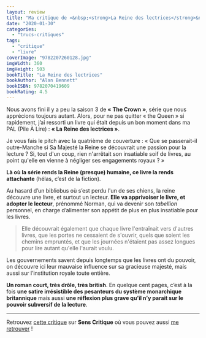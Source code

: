 ```yaml
---
layout: review
title: "Ma critique de «&nbsp;<strong>La Reine des lectrices</strong>&nbsp;» d'<em>Alan Bennett</em>"
date: "2020-01-30"
categories: 
  - "trucs-critiques"
tags: 
  - "critique"
  - "livre"
coverImage: "9782207260128.jpg"
imgWidth: 360
imgHeight: 503
bookTitle: "La Reine des lectrices"
bookAuthor: "Alan Bennett"
bookISBN: 9782070419609  
bookRating: 4.5
---
```


Nous avons fini il y a peu la saison 3 de **« The Crown »**, série que nous apprécions toujours autant. Alors, pour ne pas quitter « the Queen » si rapidement, j’ai ressorti un livre qui était depuis un bon moment dans ma PAL (Pile À Lire) : **« La Reine des lectrices »**.

Je vous fais le pitch avec la quatrième de couverture : « Que se passerait-il outre-Manche si Sa Majesté la Reine se découvrait une passion pour la lecture ? Si, tout d'un coup, rien n'arrêtait son insatiable soif de livres, au point qu'elle en vienne à négliger ses engagements royaux ? »

**Là où la série rends la Reine (presque) humaine, ce livre la rends attachante** (hélas, c’est de la fiction).

Au hasard d’un bibliobus où s’est perdu l'un de ses chiens, la reine découvre une livre, et surtout un lecteur. **Elle va apprivoiser le livre, et adopter le lecteur**, prénommé Norman, qui va devenir son _tabellion_ personnel, en charge d’alimenter son appétit de plus en plus insatiable pour les livres.

<blockquote class="citation">Elle découvrait également que chaque livre l'entraînait vers d'autres livres, que les portes ne cessaient de s'ouvrir, quels que soient les chemins empruntés, et que les journées n'étaient pas assez longues pour lire autant qu'elle l'aurait voulu.</blockquote>

Les gouvernements savent depuis longtemps que les livres ont du pouvoir, on découvre ici leur mauvaise influence sur sa gracieuse majesté, mais aussi sur l’institution royale toute entière.

**Un roman court, très drôle, très british**. En quelque cent pages, c’est à la fois **une satire irrésistible des pesanteurs du système monarchique britannique** mais aussi **une réflexion plus grave qu’il n’y parait sur le pouvoir subversif de la lecture**.

* * *

Retrouvez [cette critique]( https://www.senscritique.com/livre/La_Reine_des_lectrices/critique/211826171) sur **Sens Critique** où vous pouvez aussi [me retrouver](http://www.senscritique.com/Arnaud_Malon) !
